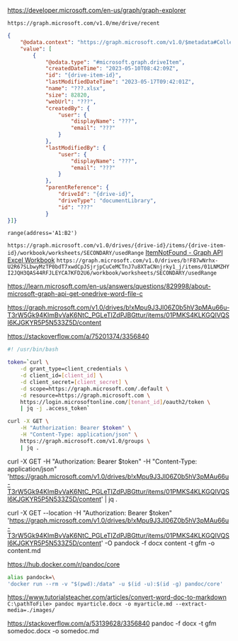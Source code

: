 https://developer.microsoft.com/en-us/graph/graph-explorer


`https://graph.microsoft.com/v1.0/me/drive/recent`
```json
{
    "@odata.context": "https://graph.microsoft.com/v1.0/$metadata#Collection(driveItem)",
    "value": [
        {
            "@odata.type": "#microsoft.graph.driveItem",
            "createdDateTime": "2023-05-10T08:42:09Z",
            "id": "{drive-item-id}",
            "lastModifiedDateTime": "2023-05-17T09:42:01Z",
            "name": "???.xlsx",
            "size": 82820,
            "webUrl": "???",
            "createdBy": {
                "user": {
                    "displayName": "???",
                    "email": "???"
                }
            },
            "lastModifiedBy": {
                "user": {
                    "displayName": "???",
                    "email": "???"
                }
            },
            "parentReference": {
                "driveId": "{drive-id}",
                "driveType": "documentLibrary",
                "id": "???"
            }
}]}
```

`range(address='A1:B2')`


`https://graph.microsoft.com/v1.0/drives/{drive-id}/items/{drive-item-id}/workbook/worksheets/SECONDARY/usedRange`
[ItemNotFound - Graph API Excel Workbook](https://learn.microsoft.com/en-us/answers/questions/1078833/itemnotfound-graph-api-excel-workbook)
`https://graph.microsoft.com/v1.0/drives/b!F87wNrhx-U2R67SLbwyMzTP0bdT7xwdCpJSjrjpCuCeMCTnJ7u8XTaCNnjrky1_j/items/01LNMZHYI2JQH3QAS44RFJLEYCA7KFD2U6/workbook/worksheets/SECONDARY/usedRange`



https://learn.microsoft.com/en-us/answers/questions/829998/about-microsoft-graph-api-get-onedrive-word-file-c


https://graph.microsoft.com/v1.0/drives/b!xMpu9J3Jl06Z0b5hV3pMAu66u-T3rW5Gk94KImBvVaK6NtC_PGLeTIZdPJBGttur/items/01PMKS4KLKGQIVQSI6KJGKYR5P5N533Z5D/content



https://stackoverflow.com/a/75201374/3356840
```bash
#! /usr/bin/bash

token=`curl \
    -d grant_type=client_credentials \
    -d client_id=[client_id] \
    -d client_secret=[client_secret] \
    -d scope=https://graph.microsoft.com/.default \
    -d resource=https://graph.microsoft.com \
    https://login.microsoftonline.com/[tenant_id]/oauth2/token \
    | jq -j .access_token`

curl -X GET \
    -H "Authorization: Bearer $token" \
    -H "Content-Type: application/json" \
    https://graph.microsoft.com/v1.0/groups \
    | jq .
```

curl -X GET -H "Authorization: Bearer $token" -H "Content-Type: application/json" 'https://graph.microsoft.com/v1.0/drives/b!xMpu9J3Jl06Z0b5hV3pMAu66u-T3rW5Gk94KImBvVaK6NtC_PGLeTIZdPJBGttur/items/01PMKS4KLKGQIVQSI6KJGKYR5P5N533Z5D/content' | jq .


curl -X GET --location -H "Authorization: Bearer $token" 'https://graph.microsoft.com/v1.0/drives/b!xMpu9J3Jl06Z0b5hV3pMAu66u-T3rW5Gk94KImBvVaK6NtC_PGLeTIZdPJBGttur/items/01PMKS4KLKGQIVQSI6KJGKYR5P5N533Z5D/content' -O
pandock -f docx content -t gfm -o content.md



https://hub.docker.com/r/pandoc/core
```bash
alias pandock=\
'docker run --rm -v "$(pwd):/data" -u $(id -u):$(id -g) pandoc/core'
```

https://www.tutorialsteacher.com/articles/convert-word-doc-to-markdown
`C:\pathToFile> pandoc myarticle.docx -o myarticle.md --extract-media=./images/`

https://stackoverflow.com/a/53139628/3356840
pandoc -f docx -t gfm somedoc.docx -o somedoc.md

